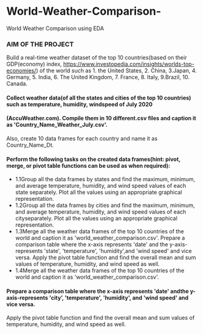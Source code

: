 # World-Weather-Comparison-
World Weather Comparison using EDA

### AIM OF THE PROJECT
Build a real-time weather dataset of the top 10 countries(based on their GDP(economy) index, https://www.investopedia.com/insights/worlds-top-economies/) of the world such as 1. the United States, 2. China, 3.Japan, 4. Germany, 5. India, 6. The United Kingdom, 7. France, 8.  Italy,  9.Brazil,  10.  Canada. 

#### Collect  weather  data(of  all  the states  and  cities  of  the  top  10  countries)  such  as  temperature, humidity,  windspeed  of  July  2020
#### (AccuWeather.com). Compile   them   in   10   different.csv   files   and   caption   it   as 'Country_Name_Weather_July.csv'.
Also,  create  10 data  frames for each country and name it as Country_Name_Dt. 
#### Perform the following tasks on the created data frames(hint: pivot, merge, or pivot table functions can be used as when required):
 - 1.1Group all the data frames by states and find the maximum, minimum,  and  average  temperature,  humidity,  and  wind speed  values  of  each  state  separately.  Plot  all  the  values using an appropriate graphical representation.
 - 1.2Group all the data frames by cities and find the maximum, minimum,  and  average  temperature,  humidity,  and  wind speed values of each cityseparately. Plot all the values using an appropriate graphical representation.
 - 1.3Merge all the weather data frames of the top 10 countries of the world and caption it as 'world_weather_comparison.csv'.   Prepare   a   comparison table  where  the  x-axis  represents  'date'  and  the  y-axis-represents 'state', 'temperature', 'humidity',and 'wind speed' and vice versa. Apply the pivot table function and find the overall mean and sum values of temperature, humidity, and wind speed as well.
 - 1.4Merge all the weather data frames of the top 10 countries of the world and caption it as 
'world_weather_comparison.csv'.  

#### Prepare   a   comparison table  where  the  x-axis  represents  'date'  andthe  y-axis-represents 'city’, 'temperature', 'humidity', and 'wind speed' and vice versa.
Apply the pivot table function and find the overall mean and sum values of temperature, humidity, and wind speed as well.
